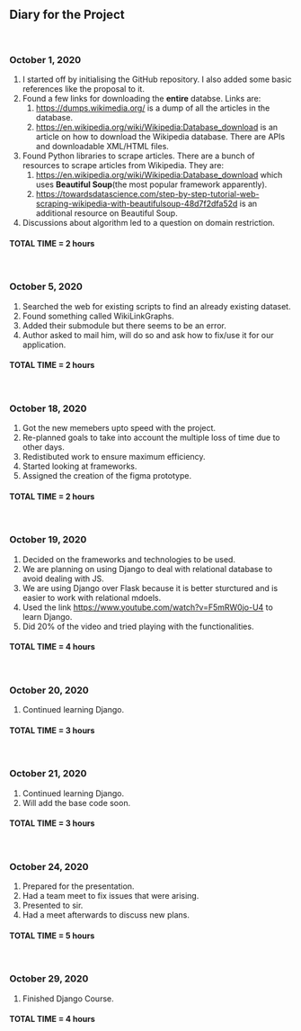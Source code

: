 ## Diary for the Project

&nbsp;

### October 1, 2020

1. I started off by initialising the GitHub repository. I also added some basic references like the proposal to it.
2. Found a few links for downloading the __entire__ databse. Links are:
    1. <https://dumps.wikimedia.org/> is a dump of all the articles in the database. 
    2. <https://en.wikipedia.org/wiki/Wikipedia:Database_download> is an article on how to download the Wikipedia database. There are APIs and downloadable XML/HTML files.
3. Found Python libraries to scrape articles. There are a bunch of resources to scrape articles from Wikipedia. They are:
    1. <https://en.wikipedia.org/wiki/Wikipedia:Database_download> which uses __Beautiful Soup__(the most popular framework apparently).
    2. <https://towardsdatascience.com/step-by-step-tutorial-web-scraping-wikipedia-with-beautifulsoup-48d7f2dfa52d> is an additional resource on Beautiful Soup. 
4. Discussions about algorithm led to a question on domain restriction.

#### TOTAL TIME = 2 hours
&nbsp;

### October 5, 2020

1. Searched the web for existing scripts to find an already existing dataset.
2. Found something called WikiLinkGraphs.
3. Added their submodule but there seems to be an error.
4. Author asked to mail him, will do so and ask how to fix/use it for our application. 

#### TOTAL TIME = 2 hours
&nbsp;

### October 18, 2020

1. Got the new memebers upto speed with the project.
2. Re-planned goals to take into account the multiple loss of time due to other days.
3. Redistibuted work to ensure maximum efficiency.
4. Started looking at frameworks.
5. Assigned the creation of the figma prototype.

#### TOTAL TIME = 2 hours
&nbsp;

### October 19, 2020

1. Decided on the frameworks and technologies to be used.
2. We are planning on using Django to deal with relational database to avoid dealing with JS.
3. We are using Django over Flask because it is better sturctured and is easier to work with relational mdoels.
4. Used the link <https://www.youtube.com/watch?v=F5mRW0jo-U4> to learn Django.
5. Did 20% of the video and tried playing with the functionalities.

#### TOTAL TIME = 4 hours
&nbsp;

### October 20, 2020

1. Continued learning Django.

#### TOTAL TIME = 3 hours
&nbsp;

### October 21, 2020

1. Continued learning Django.
2. Will add the base code soon.

#### TOTAL TIME = 3 hours
&nbsp;

### October 24, 2020

1. Prepared for the presentation.
2. Had a team meet to fix issues that were arising.
3. Presented to sir.
4. Had a meet afterwards to discuss new plans.

#### TOTAL TIME = 5 hours
&nbsp;

### October 29, 2020

1. Finished Django Course.

#### TOTAL TIME = 4 hours
